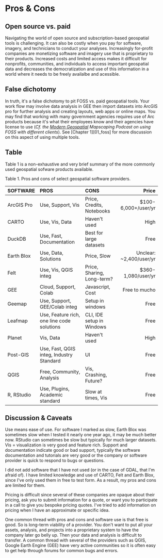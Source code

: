 # Pros & Cons

## Open source vs. paid
Navigating the world of open source and subscription-based geospatial tools is challenging. It can also be costly when you pay for software, imagery, and technicians to conduct your analyses. Increasingly for-profit companies are monetizing software and imagery use that is proprietary to their products. Increased costs and limited access makes it difficult for nonprofits, communities, and individuals to access important geospatial data and decreases the democratization and use of this information in a world where it needs to be freely availalbe and acessible.

## False dichotomy
In truth, it's a false dichotomy to pit FOSS vs. paid geospatial tools. Your work flow may involve data analysis in GEE then import datasets into ArcGIS pro for further analysis and creating layouts, web apps or online maps. You may find that working with many government agencies requires use of Arc products because it's what their employees know and their agencies have license to use (*Cf. the [Modern Geospatial](https://mapscaping.com/podcast/modern-geospatial/) Mapscaping Podcast on using FOSS with different clients*).  See [Chapter 1][01_foss] for more discussion on this aspect of using multiple tools.

## Table
Table 1 is a non-exhaustive and very brief summary of the more commonly used geospatial sofware products available.

Table 1. Pros and cons of select geospatial software providers.

| SOFTWARE | PROS      | CONS            | Price |
| :------- | :------   | :-------        | ----: |
| ArcGIS Pro | Use, Support, Vis | Price, Credits, Notebooks | $100-6,000+/user/yr |
| CARTO | Use, Vis, Data | Haven't used | High |
| DuckDB | Use, Fast, Documentation | Best for large datasets | Free |
| Earth Blox | Use, Data, Solutions | Price, Slow | Unclear: ~2,400/user/yr |
| Felt | Use, Vis, QGIS integ | Price, Sharing, Long-term? | $360-1,080/user/yr |
| GEE  | Cloud, Support, Colab | Javascript, Cost | Free to mucho |
| Geemap | Use, Support, GEE/Colab integ | Setup in windows | Free |
| Leafmap | Use, Feature rich, one line code solutions | CLI, IDE setup in Windows | Free |
| Planet | Vis, Data | Haven't used | High |
| Post-GIS | Use, Fast, QGIS integ, Industry Standard | UI | Free |
| QGIS | Free, Community, Analysis | Vis, Crashing, Future? | Free |
| R, RStudio | Use, Plugins, Academic standard | Slow at times, Vis | Free |

## Discussion & Caveats
Use means ease of use. For software I marked as slow, Earth Blox was sometimes slow when I tested it nearly one year ago, it may be much better now. RStudio can sometimes be slow but typically for much larger datasets. Vis = visualization is very good and feature rich. Support and documentation indicate good or bad support, typically the software documentation and tutorials are very good or the company or software provider is quick to respond to bugs or questions. 

I did not add software that I have not used (or in the case of GDAL, that I'm afraid of). I have limited knowledge and use of CARTO, Felt and Earth Blox, since I've only used them in free to test form. As a result, my pros and cons are limited for them.

Pricing is difficult since several of these companies are opaque about their pricing, ask you to submit information for a quote, or want you to participate in a call to give you bespoke pricing quotes. I've tried to add information on pricing when I have an approximate or specific idea.

One common thread with pros and cons and software use is that free is good. So is long-term viability of a provider. You don't want to put all your assets, analysis, and projects into a proprietary system to have the company later go belly up. Then your data and analysis is difficult to transfer. A common thread with several of the providers such as QGIS, Google Earth Engine (GEE) have very active communities so it is often easy to get help through forums for common bugs and errors.